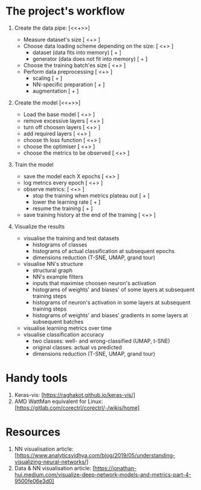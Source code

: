 # The project's workflow

1. Create the data pipe:                                 [<<+>>]
    - Measure dataset's size                             [ <+> ]
    - Choose data loading scheme depending on the size:  [ <+> ]
        - dataset (data fits into memory)                [  +  ]
        - generator (data does not fit into memory)      [  +  ]
    - Choose the training batch'es size                  [ <+> ]
    - Perform data preprocessing                         [ <+> ]
        - scaling                                        [  +  ]
        - NN-specific preparation                        [  +  ]
        - augmentation                                   [  +  ]

2. Create the model                                      [<<+>>]
    - Load the base model                                [ <+> ]
    - remove excessive layers                            [ <+> ]
    - turn off choosen layers                            [ <+> ]
    - add required layers                                [ <+> ]
    - choose th loss function                            [ <+> ]
    - choose the optimiser                               [ <+> ]
    - choose the metrics to be observed                  [ <+> ]

3. Train the model                                       
    - save the model each X epochs                       [ <+> ]
    - log metrics every epoch                            [ <+> ]
    - observe metrics:                                   [ <+> ]
        - stop the training when metrics plateau out     [  +  ]
        - lower the learning rate                        [  +  ]
        - resume the training                            [  +  ]
    - save training history at the end of the training   [ <+> ]

4. Visualize the results
    - visualise the training and test datasets
        - histograms of classes
        - histograms of actual classification at subsequent epochs
        - dimensions reduction (T-SNE, UMAP, grand tour)
    - visualise NN's structure
        - structural graph
        - NN's example filters
        - inputs that maximise choosen neuron's activation
        - histograms of weights' and biases' of some layers at subsequent training steps
        - histograms of neuron's activation in some layers at subsequent training steps
        - histograms of weights' and biases' gradients in some layers at subsequent batches
    - visualise learning metrics over time
    - visualise classification accuracy 
        - two classes: well- and wrong-classified (UMAP, t-SNE)
        - original classes: actual vs predicted
        - dimensions reduction (T-SNE, UMAP, grand tour)


# Handy tools

1. Keras-vis: [https://raghakot.github.io/keras-vis/]
2. AMD WattMan equivalent for Linux: [https://gitlab.com/corectrl/corectrl/-/wikis/home]


# Resources

1. NN visualisation article: [https://www.analyticsvidhya.com/blog/2019/05/understanding-visualizing-neural-networks/]
2. Data & NN visualisation article: [https://jonathan-hui.medium.com/visualize-deep-network-models-and-metrics-part-4-9500fe06e3d0]
